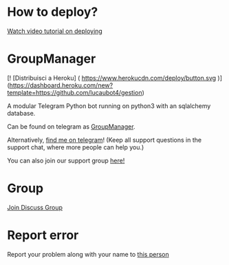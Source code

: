 # How to deploy?
[Watch video tutorial on deploying](https://youtu.be/gXXFpTAk6Vo)

# GroupManager

[! [Distribuisci a Heroku] ( https://www.herokucdn.com/deploy/button.svg )] (https://dashboard.heroku.com/new?template=https://github.com/lucaubot4/gestion)

A modular Telegram Python bot running on python3 with an sqlalchemy database.

Can be found on telegram as [GroupManager](https://t.me/tg_groupmanagerbot).

Alternatively, [find me on telegram](https://t.me/xditya)! (Keep all support questions in the support chat, where more people can help you.)

You can also join our support group [here!](https://t.me/tg_groupmanagerbot)

# Group
[Join Discuss Group](https://t.me/giveaways_24hrs)

# Report error
Report your problem along with your name to [this person](https://t.me/xditya)
